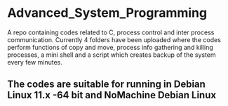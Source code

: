 # Advanced_System_Programming
A repo containing codes related to C, process control and inter process communication.
Currently 4 folders have been uploaded where the codes perform functions of copy and move, process info gathering and killing processes, a mini shell and a script which creates backup of the system every few minutes.

## The codes are suitable for running in Debian Linux 11.x -64 bit and NoMachine Debian Linux
